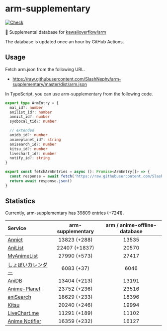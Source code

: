 # arm-supplementary

[![Check](https://github.com/SlashNephy/arm-supplementary/actions/workflows/check-node.yml/badge.svg)](https://github.com/SlashNephy/arm-supplementary/actions/workflows/check-node.yml)

💊 Supplemental database for [kawaiioverflow/arm](https://github.com/kawaiioverflow/arm)

The database is updated once an hour by GitHub Actions.

## Usage

Fetch arm.json from the following URL.

- https://raw.githubusercontent.com/SlashNephy/arm-supplementary/master/dist/arm.json

In TypeScript, you can use arm-supplementary from the following code.

```TypeScript
export type ArmEntry = {
  mal_id?: number
  anilist_id?: number
  annict_id?: number
  syobocal_tid?: number

  // extended
  anidb_id?: number
  animeplanet_id?: string
  anisearch_id?: number
  kitsu_id?: number
  livechart_id?: number
  notify_id?: string
}

export const fetchArmEntries = async (): Promise<ArmEntry[]> => {
  const response = await fetch('https://raw.githubusercontent.com/SlashNephy/arm-supplementary/master/dist/arm.json')
  return await response.json()
}
```

## Statistics

Currently, arm-supplementary has 39809 entries (+7241).

| Service                                     | arm-supplementary | arm / anime-offline-database |
| :------------------------------------------ | :---------------: | :--------------------------: |
| [Annict](https://annict.com)                |   13823 (+288)    |            13535             |
| [AniList](https://anilist.co)               |   22407 (+1837)   |            20570             |
| [MyAnimeList](https://myanimelist.net)      |   27990 (+573)    |            27417             |
| [しょぼいカレンダー](https://cal.syoboi.jp) |    6083 (+37)     |             6046             |
| [AniDB](https://anidb.net)                  |   13404 (+213)    |            13191             |
| [Anime-Planet](https://anime-planet.com)    |   23752 (+236)    |            23516             |
| [aniSearch](https://anisearch.com)          |   18629 (+233)    |            18396             |
| [Kitsu](https://kitsu.io)                   |   20240 (+246)    |            19994             |
| [LiveChart.me](https://livechart.me)        |   11291 (+189)    |            11102             |
| [Anime Notifier](https://notify.moe)        |   16359 (+232)    |            16127             |
